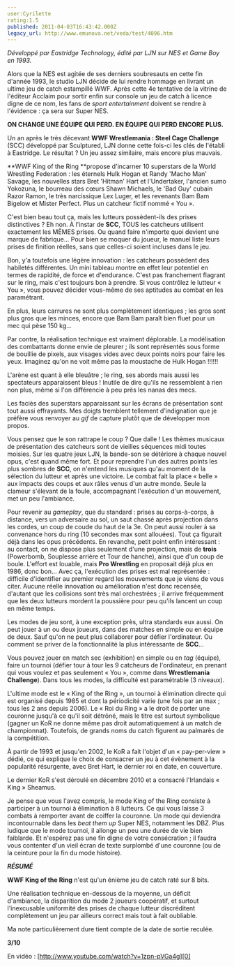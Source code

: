 ```yaml
---
user:Cyrilette
rating:1.5
published: 2011-04-03T16:43:42.000Z
legacy_url: http://www.emunova.net/veda/test/4096.htm
---
```

_Développé par Eastridge Technology, édité par LJN sur NES et Game Boy en 1993\._  

   

Alors que la NES est agitée de ses derniers soubresauts en cette fin d'année 1993, le studio LJN décide de lui rendre hommage en livrant un ultime jeu de catch estampillé WWF. Après cette 4e tentative de la vitrine de l'éditeur Acclaim pour sortir enfin sur console un jeu de catch à licence digne de ce nom, les fans de _sport entertainment_ doivent se rendre à l'évidence : ça sera sur Super NES.  

  

**ON CHANGE UNE ÉQUIPE QUI PERD. EN ÉQUIPE QUI PERD ENCORE PLUS.**  

Un an après le très décevant **WWF Wrestlemania : Steel Cage Challenge** (SCC) développé par Sculptured, LJN donne cette fois-ci les clés de l'établi à Eastridge. Le résultat ? Un jeu assez similaire, mais encore plus mauvais.  

  

**WWF King of the Ring **propose d'incarner 10 superstars de la World Wrestling Federation : les éternels Hulk Hogan et Randy 'Macho Man' Savage, les nouvelles stars Bret 'Hitman' Hart et l'Undertaker, l'ancien sumo Yokozuna, le bourreau des cœurs Shawn Michaels, le 'Bad Guy' cubain Razor Ramon, le très narcissique Lex Luger, et les revenants Bam Bam Bigelow et Mister Perfect. Plus un catcheur fictif nommé « You ».  

   

C'est bien beau tout ça, mais les lutteurs possèdent-ils des prises distinctives ? Eh non. À l'instar de **SCC**, TOUS les catcheurs utilisent exactement les MÊMES prises. Ou quand faire n'importe quoi devient une marque de fabrique... Pour bien se moquer du joueur, le manuel liste leurs prises de finition réelles, sans que celles-ci soient incluses dans le jeu.  

Bon, y'a toutefois une légère innovation : les catcheurs possèdent des habiletés différentes. Un mini tableau montre en effet leur potentiel en termes de rapidité, de force et d'endurance. C'est pas franchement flagrant sur le ring, mais c'est toujours bon à prendre. Si vous contrôlez le lutteur « You », vous pouvez décider vous-même de ses aptitudes au combat en les paramétrant.  

En plus, leurs carrures ne sont plus complètement identiques ; les gros sont plus gros que les minces, encore que Bam Bam paraît bien fluet pour un mec qui pèse 150 kg...  

   

Par contre, la réalisation technique est vraiment déplorable. La modélisation des combattants donne envie de pleurer ; ils sont représentés sous forme de bouillie de pixels, aux visages vides avec deux points noirs pour faire les yeux. Imaginez qu'on ne voit même pas la moustache de Hulk Hogan !!!!!!  

L'arène est quant à elle bleuâtre ; le ring, ses abords mais aussi les spectateurs apparaissent bleus ! Inutile de dire qu'ils ne ressemblent à rien non plus, même si l'on différencie à peu près les nanas des mecs.  

Les faciès des superstars apparaissant sur les écrans de présentation sont tout aussi effrayants. Mes doigts tremblent tellement d'indignation que je préfère vous renvoyer au _gif_ de capture plutôt que de développer mon propos.  

Vous pensez que le son rattrape le coup ? Que dalle ! Les thèmes musicaux de présentation des catcheurs sont de vieilles séquences midi toutes moisies. Sur les quatre jeux LJN, la bande-son se détériore à chaque nouvel opus, c'est quand même fort. Et pour reprendre l'un des autres points les plus sombres de **SCC**, on n'entend les musiques qu'au moment de la sélection du lutteur et après une victoire. Le combat fait la place « belle » aux impacts des coups et aux râles venus d'un autre monde. Seule la clameur s'élevant de la foule, accompagnant l'exécution d'un mouvement, met un peu l'ambiance.  

   

Pour revenir au _gameplay_, que du standard : prises au corps-à-corps, à distance, vers un adversaire au sol, un saut chassé après projection dans les cordes, un coup de coude du haut de la 3e. On peut aussi rouler à sa convenance hors du ring (10 secondes max sont allouées). Tout ça figurait déjà dans les opus précédents. En revanche, petit point enfin intéressant : au contact, on ne dispose plus seulement d'une projection, mais de **trois** (Powerbomb, Souplesse arrière et Tour de hanche), ainsi que d'un coup de boule. L'effort est louable, mais **Pro Wrestling** en proposait déjà plus en 1986, donc bon... Avec ça, l'exécution des prises est mal représentée : difficile d'identifier au premier regard les mouvements que je viens de vous citer. Aucune réelle innovation ou amélioration n'est donc recensée, d'autant que les collisions sont très mal orchestrées ; il arrive fréquemment que les deux lutteurs mordent la poussière pour peu qu'ils lancent un coup en même temps.  

   

Les modes de jeu sont, à une exception près, ultra standards eux aussi. On peut jouer à un ou deux joueurs, dans des matches en simple ou en équipe de deux. Sauf qu'on ne peut plus collaborer pour défier l'ordinateur. Ou comment se priver de la fonctionnalité la plus intéressante de **SCC**...  

Vous pouvez jouer en match sec (exhibition) en simple ou en _tag_ (équipe), faire un tournoi (défier tour à tour les 9 catcheurs de l'ordinateur, en prenant qui vous voulez et pas seulement « You », comme dans **Wrestlemania Challenge**). Dans tous les modes, la difficulté est paramétrable (3 niveaux).  

   

L'ultime mode est le « King of the Ring », un tournoi à élimination directe qui est organisé depuis 1985 et dont la périodicité varie (une fois par an max ; tous les 2 ans depuis 2006). Le « Roi du Ring » a le droit de porter une couronne jusqu'à ce qu'il soit détrôné, mais le titre est surtout symbolique (gagner un KoR ne donne même pas droit automatiquement à un match de championnat). Toutefois, de grands noms du catch figurent au palmarès de la compétition.  

À partir de 1993 et jusqu'en 2002, le KoR a fait l'objet d'un « pay-per-view » dédié, ce qui explique le choix de consacrer un jeu à cet évènement à la popularité résurgente, avec Bret Hart, le dernier roi en date, en couverture.  

Le dernier KoR s'est déroulé en décembre 2010 et a consacré l'Irlandais « King » Sheamus.    

Je pense que vous l'avez compris, le mode King of the Ring consiste à participer à un tournoi à élimination à 8 lutteurs. Ce qui vous laisse 3 combats à remporter avant de coiffer la couronne. Un mode qui deviendra incontournable dans les _beat them up_ Super NES, notamment les DBZ. Plus ludique que le mode tournoi, il allonge un peu une durée de vie bien faiblarde. Et n'espérez pas une fin digne de votre consécration ; il faudra vous contenter d'un vieil écran de texte surplombé d'une couronne (ou de la ceinture pour la fin du mode histoire).  

  

**_RÉSUMÉ_**  

**WWF King of the Ring** n'est qu'un énième jeu de catch raté sur 8 bits.  

Une réalisation technique en-dessous de la moyenne, un déficit d'ambiance, la disparition du mode 2 joueurs coopératif, et surtout l'inexcusable uniformité des prises de chaque lutteur discréditent complètement un jeu par ailleurs correct mais tout à fait oubliable.  

Ma note particulièrement dure tient compte de la date de sortie reculée.  

  

**3/10**  

   

  

En vidéo : [http://www.youtube.com/watch?v=1zpn-pVGa4g][0]

[0]: http://www.youtube.com/watch?v=1zpn-pVGa4g